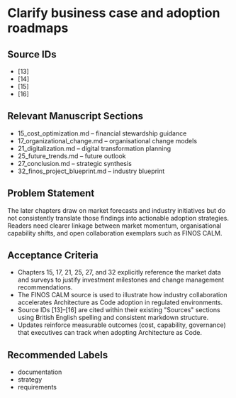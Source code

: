 # Clarify business case and adoption roadmaps

## Source IDs
- [13]
- [14]
- [15]
- [16]

## Relevant Manuscript Sections
- 15_cost_optimization.md – financial stewardship guidance
- 17_organizational_change.md – organisational change models
- 21_digitalization.md – digital transformation planning
- 25_future_trends.md – future outlook
- 27_conclusion.md – strategic synthesis
- 32_finos_project_blueprint.md – industry blueprint

## Problem Statement
The later chapters draw on market forecasts and industry initiatives but do not consistently translate those findings into actionable adoption strategies. Readers need clearer linkage between market momentum, organisational capability shifts, and open collaboration exemplars such as FINOS CALM.

## Acceptance Criteria
- Chapters 15, 17, 21, 25, 27, and 32 explicitly reference the market data and surveys to justify investment milestones and change management recommendations.
- The FINOS CALM source is used to illustrate how industry collaboration accelerates Architecture as Code adoption in regulated environments.
- Source IDs [13]–[16] are cited within their existing "Sources" sections using British English spelling and consistent markdown structure.
- Updates reinforce measurable outcomes (cost, capability, governance) that executives can track when adopting Architecture as Code.

## Recommended Labels
- documentation
- strategy
- requirements
